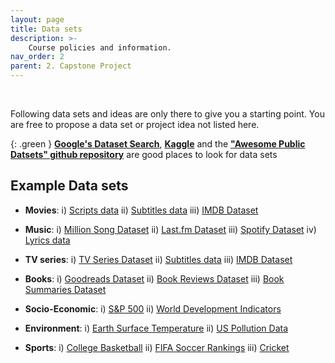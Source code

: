 ```yaml
---
layout: page
title: Data sets
description: >-
    Course policies and information.
nav_order: 2
parent: 2. Capstone Project
---
```


<br/>

Following data sets and ideas are only there to give you a starting point. You are free to propose a data set or project idea not listed here. 

{: .green }
**[Google's Dataset Search](https://datasetsearch.research.google.com)**, **[Kaggle](https://www.kaggle.com/datasets)** and the **["Awesome Public Datsets" github repository](https://github.com/awesomedata/awesome-public-datasets)** are good places to look for data sets 

## Example Data sets

* **Movies**: i) [Scripts data](https://www.kaggle.com/datasets/gufukuro/movie-scripts-corpus) ii) [Subtitles data](https://datasetsearch.research.google.com/search?src=0&query=subtitles) iii) [IMDB Dataset](https://www.kaggle.com/stefanoleone992/imdb-extensive-dataset)

* **Music**: i) [Million Song Dataset](https://labrosa.ee.columbia.edu/millionsong/) ii) [Last.fm Dataset](http://millionsongdataset.com/lastfm/) iii) [Spotify Dataset](https://www.kaggle.com/yamaerenay/spotify-dataset-19212020-160k-tracks) iv) [Lyrics data](https://datasetsearch.research.google.com/search?src=0&query=lyrics&docid=L2cvMTFzMXQ2azkybg%3D%3D)

* **TV series**: i) [TV Series Dataset](https://www.kaggle.com/ruchi798/tv-shows-on-netflix-prime-video-hulu-and-disney) ii) [Subtitles data](https://datasetsearch.research.google.com/search?src=0&query=subtitles) iii) [IMDB Dataset](https://www.kaggle.com/stefanoleone992/imdb-extensive-dataset)

* **Books**: i) [Goodreads Dataset](https://www.kaggle.com/jealousleopard/goodreadsbooks) ii) [Book Reviews Dataset](https://www.kaggle.com/ruchi798/bookcrossing-dataset) iii) [Book Summaries Dataset](https://www.kaggle.com/philippsp/booksummaries)

* **Socio-Economic**: i) [S&P 500](https://www.kaggle.com/datasets/andrewmvd/sp-500-stocks) ii) [World Development Indicators](https://www.kaggle.com/datasets/kaggle/world-development-indicators)

* **Environment**: i) [Earth Surface Temperature](https://www.kaggle.com/datasets/berkeleyearth/climate-change-earth-surface-temperature-data) ii) [US Pollution Data](https://www.kaggle.com/datasets/sogun3/uspollution)

* **Sports**: i) [College Basketball](https://www.kaggle.com/datasets/andrewsundberg/college-basketball-dataset) ii) [FIFA Soccer Rankings](https://www.kaggle.com/datasets/tadhgfitzgerald/fifa-international-soccer-mens-ranking-1993now) iii) [Cricket](https://www.kaggle.com/datasets/jaykay12/odi-cricket-matches-19712017)

<!--- ## Example Project Ideas
<!-- ### Movie / Song / TV Recommendation System   -->

<!-- * Implement a **Recommendation System** using the data sets above. **Unsupervised**{: .label .label-purple }   -->
<!-- **Tabular**{: .label .label-purple } **Text**{: .label .label-purple }  -->

<!-- * Predict the **Genre / Artist** of the media using the data sets above. **Classification**{: .label .label-purple }   -->
<!-- **Tabular**{: .label .label-purple } **Text**{: .label .label-purple }  -->

<!-- * Predict the **Rating / Popularity / Revenue** of the media using the data sets above. **Regression**{: .label .label-purple }  -->
 <!-- **Tabular**{: .label .label-purple } **Text**{: .label .label-purple }  -->

<!-- * Use **historical trend to predict future value of an indicator**. **Time Series**{: .label .label-purple }  -->

